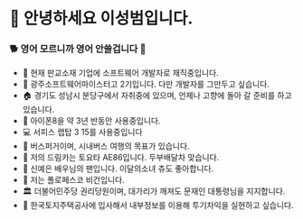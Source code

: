 # 🐸 안녕하세요 이성범입니다.
### 🐕 영어 모르니까 영어 안쓸겁니다 🐖

- 🏢 현재 판교소재 기업에 소프트웨어 개발자로 재직중입니다.
- 🏫 광주소프트웨어마이스터고 2기입니다. 다만 개발자를 그만두고 싶습니다.
- 🏠 경기도 성남시 분당구에서 자취중에 있으며, 언제나 고향에 돌아 갈 준비를 하고 있습니다.
- 📱 아이폰8을 약 3년 반동안 사용중입니다.
- 💻 서피스 랩탑 3 15를 사용중입니다
- 🚌 버스퍼거이며, 시내버스 여행의 목표가 있습니다.
- 🚗 저의 드림카는 토요타 AE86입니다. 두부배달차 맞습니다.
- 🌸 신예은 배우님의 팬입니다. 이달의소녀 츄도 좋아합니다.
- 🥗 저는 폴로페스코 비건입니다.
- 🏛 더불어민주당 권리당원이며, 대가리가 깨져도 문재인 대통령님을 지지합니다.
- 🌲 한국토지주택공사에 입사해서 내부정보를 이용해 투기차익을 실현하고 싶습니다.
<!---
uncyclocity/uncyclocity is a ✨ special ✨ repository because its `README.md` (this file) appears on your GitHub profile.
You can click the Preview link to take a look at your changes.
--->
